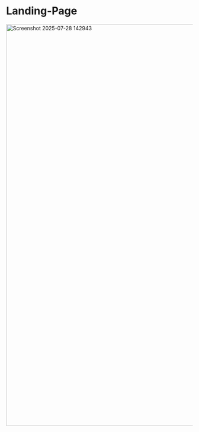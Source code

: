 # Landing-Page
<img width="1920" height="1080" alt="Screenshot 2025-07-28 142943" src="https://github.com/user-attachments/assets/c5fb2dcd-8201-4421-9692-00fdc74c18f7" />
